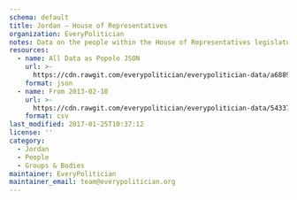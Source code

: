 ```yaml
---
schema: default
title: Jordan — House of Representatives
organization: EveryPolitician
notes: Data on the people within the House of Representatives legislature of Jordan.
resources:
  - name: All Data as Popolo JSON
    url: >-
      https://cdn.rawgit.com/everypolitician/everypolitician-data/a688941299959493f94cc2bac6cc403dddeb6525/data/Jordan/House_of_Representatives/ep-popolo-v1.0.json
    format: json
  - name: From 2013-02-10
    url: >-
      https://cdn.rawgit.com/everypolitician/everypolitician-data/54337cda7c455908954f39d1f7662d113c0a15b8/data/Jordan/House_of_Representatives/term-2013.csv
    format: csv
last_modified: 2017-01-25T10:37:12
license: ''
category:
  - Jordan
  - People
  - Groups & Bodies
maintainer: EveryPolitician
maintainer_email: team@everypolitician.org
---
```


